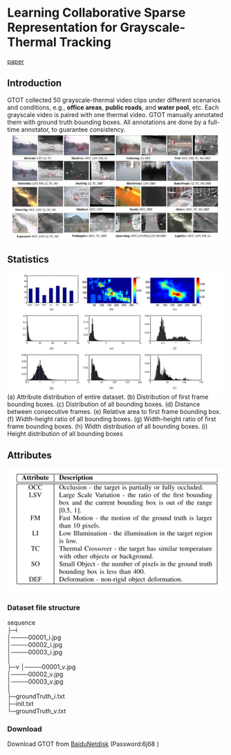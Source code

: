 # Learning Collaborative Sparse Representation for Grayscale-Thermal Tracking

[paper](https://ieeexplore.ieee.org/abstract/document/7577747)


## Introduction
GTOT collected 50 grayscale-thermal video clips under different scenarios and conditions, e.g., **office areas**, **public roads**, and **water pool**, etc. Each grayscale video is paired with one thermal video. GTOT manually annotated them with ground truth bounding boxes. All annotations are done by a full-time annotator, to guarantee consistency. 
![](overview.png)

## Statistics
![](statistic.png)
(a) Attribute distribution of entire dataset. 
(b) Distribution of first frame bounding boxes. 
(c) Distribution of all bounding boxes.
(d) Distance between consecutive frames. 
(e) Relative area to first frame bounding box. 
(f) Width-height ratio of all bounding boxes.
(g) Width-height ratio of first frame bounding boxes. 
(h) Width distribution of all bounding boxes. 
(i) Height distribution of all bounding boxes

## Attributes  
![](attribute.png)
### Dataset file structure
 sequence   
  ├─i  
  │────00001_i.jpg  
  │────00002_i.jpg  
  │────00003_i.jpg  
  │  
  ├─v 
  │────00001_v.jpg  
  │────00002_v.jpg  
  │────00003_v.jpg  
  │    
  ├─groundTruth_i.txt  
  ├─init.txt  
  └─groundTruth_v.txt

### Download

Download GTOT from [BaiduNetdisk](https://pan.baidu.com/s/1oxBE7f4L_3781COvz30W2Q)  (Password:6j68 )

